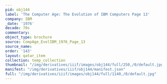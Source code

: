 ```yaml
---
pid: obj144
label: 'The Computer Age: The Evolution of IBM Computers Page 13'
company: IBM
_date: '1976'
decade: 70s
commentary:
object_type: brochure
source: CompAge_EvolIBM_1976_Page_13
source_name:
order: '143'
layout: qatar_item
collection: temp_collection
thumbnail: "/img/derivatives/iiif/images/obj144/full/250,/0/default.jpg"
manifest: "/img/derivatives/iiif/obj144/manifest.json"
full: "/img/derivatives/iiif/images/obj144/full/1140,/0/default.jpg"
---
```

